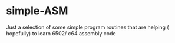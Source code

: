 # simple-ASM

Just a selection of some simple program routines that are helping ( hopefully) to learn 6502/ c64 assembly code
